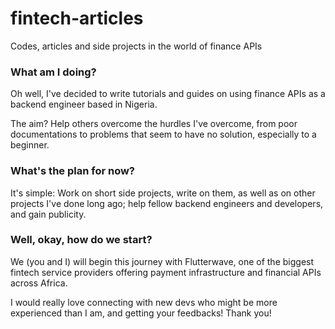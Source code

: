 # fintech-articles

Codes, articles and side projects in the world of finance APIs


### What am I doing?

Oh well, I've decided to write tutorials and guides on using finance APIs as a backend engineer based in Nigeria.


The aim? Help others overcome the hurdles I've overcome, from poor documentations to problems that seem to have no solution, especially to a beginner.


### What's the plan for now?


It's simple: Work on short side projects, write on them, as well as on other projects I've done long ago; help fellow backend engineers and developers, and gain publicity.


### Well, okay, how do we start?


We (you and I) will begin this journey with Flutterwave, one of the biggest fintech service providers offering payment infrastructure and financial APIs across Africa.

I would really love connecting with new devs who might be more experienced than I am, and getting your feedbacks!
Thank you!
